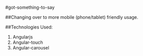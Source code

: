 #got-something-to-say

##Changing over to more mobile (phone/tablet) friendly usage.

##Technologies Used:
1. Angularjs
2. Angular-touch
3. Angular-carousel

